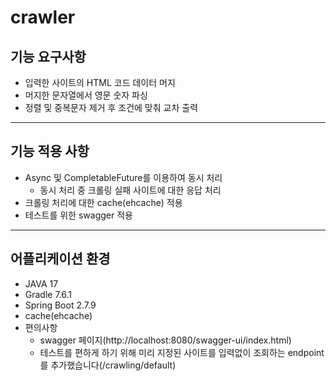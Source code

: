 # crawler

## 기능 요구사항

- 입력한 사이트의 HTML 코드 데이터 머지
- 머지한 문자열에서 영문 숫자 파싱
- 정렬 및 중복문자 제거 후 조건에 맞춰 교차 출력

---
## 기능 적용 사항

- Async 및 CompletableFuture를 이용하여 동시 처리
  - 동시 처리 중 크롤링 실패 사이트에 대한 응답 처리
- 크롤링 처리에 대한 cache(ehcache) 적용
- 테스트를 위한 swagger 적용

---
## 어플리케이션 환경

- JAVA 17
- Gradle 7.6.1
- Spring Boot 2.7.9
- cache(ehcache)
- 편의사항
  - swagger 페이지(http://localhost:8080/swagger-ui/index.html) 
  - 테스트를 편하게 하기 위해 미리 지정된 사이트를 입력없이 조회하는 endpoint를 추가했습니다(/crawling/default)